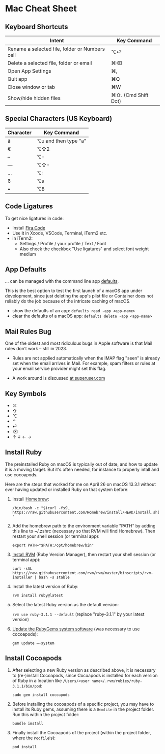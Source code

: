 # Mac Cheat Sheet

## Keyboard Shortcuts

| Intent | Key Command |
| --------- | ----------- |
| Rename a selected file, folder or Numbers cell | ⌥⏎ |
| Delete a selected file, folder or email | ⌘⌫ |
| Open App Settings | ⌘, |
| Quit app | ⌘Q |
| Close window or tab | ⌘W |
| Show/hide hidden files | ⌘⇧. (Cmd Shift Dot) |

## Special Characters (US Keyboard)

| Character | Key Command          |
| --------- | -------------------- |
| ä         | ⌥u and then type "a" |
| €         | ⌥⇧2                  |
| –         | ⌥-                   |
| —         | ⌥⇧-                  |
| …         | ⌥:                   |
| ß         | ⌥s                   |
| •         | ⌥8                   |

## Code Ligatures

To get nice ligatures in code:

* Install [Fira Code](https://fonts.google.com/specimen/Fira+Code)
* Use it in Xcode, VSCode, Terminal, iTerm2 etc.
* in iTerm2:
  * Settings / Profile / your profile / Text / Font
  * Also check the checkbox "Use ligatures" and select font weight medium

## App Defaults

... can be managed with the command line app [defaults](https://support.apple.com/en-gb/guide/terminal/apda49a1bb2-577e-4721-8f25-ffc0836f6997/mac).

This is the best option to test the first launch of a macOS app under development, since just deleting the app's plist file or Container does not reliably do the job because of the intricate caching of macOS.

* show the defaults of an app: `defaults read -app <app-name>`
* clear the defaults of a macOS app: `defaults delete -app <app-name>`

## Mail Rules Bug

One of the oldest and most ridiculous bugs in Apple software is that Mail rules don't work – still in 2023.

* Rules are not applied automatically when the IMAP flag "seen" is already set when the email arrives in Mail. For example, spam filters or rules at your email service provider might set this flag.

* A work around is discussed [at superuser.com](https://superuser.com/questions/33177/apple-mail-doesnt-apply-rules-unless-i-choose-apply-rules-manually)

## Key Symbols

* ⌘
* ⇧
* ⌥
* ⌃
* ⏎
* ⌫
* ↑ ↓ ← →

## Install Ruby

The preinstalled Ruby on macOS is typically out of date, and how to update it is a moving target. But it's often needed, for instance to properly intall and use cocoapods.

Here are the steps that worked for me on April 26 on macOS 13.3.1 without ever having updated or installed Ruby on that system before:

1. Install [Homebrew](https://brew.sh):

    `/bin/bash -c "$(curl -fsSL https://raw.githubusercontent.com/Homebrew/install/HEAD/install.sh)"`
2. Add the homebrew path to the environment variable "PATH" by adding this line to ~/.zshrc (necessary so that RVM will find Homebrew). Then restart your shell session (or terminal app):

    `export PATH="$PATH:/opt/homebrew/bin"`

3. [Install RVM](https://stackoverflow.com/questions/38194032/how-can-i-update-ruby-version-2-0-0-to-the-latest-version-in-mac-os-x-v10-10-yo) (Ruby Version Manager), then restart your shell session (or terminal app):

    `curl -sSL https://raw.githubusercontent.com/rvm/rvm/master/binscripts/rvm-installer | bash -s stable`

4. Install the latest version of Ruby:

    `rvm install ruby@latest`

5. Select the latest Ruby version as the default version:

    `rvm use ruby-3.1.1 --default` (replace "ruby-3.1.1" by your latest version)

6. [Update the RubyGems system software](https://stackoverflow.com/questions/60631953/warning-the-running-version-of-bundler-is-older-than-the-version-that-created-t) (was necessary to use cocoapods):

    `gem update —-system`

## Install Cocoapods

1. After selecting a new Ruby version as described above, it is necessary to (re-)install Cocoapods, since Cocoapods is installed for each version of Ruby in a location like `/Users/<user name>/.rvm/rubies/ruby-3.1.1/bin/pod`:

    `sudo gem install cocoapods`
    
2. Before installing the cocoapods of a specific project, you may have to install its Ruby gems, assuming there is a `Gemfile` in the project folder. Run this within the project folder:

    `bundle install`

3. Finally install the Cocoapods of the project (within the project folder, where the `Podfile`is):

    `pod install`